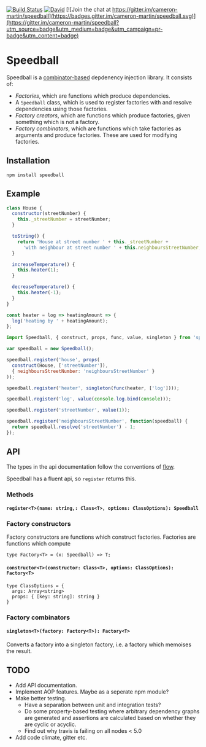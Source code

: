 [![Build Status](https://travis-ci.org/cameron-martin/speedball.svg?branch=master)](https://travis-ci.org/cameron-martin/speedball)
[![David](https://david-dm.org/cameron-martin/speedball.svg)](https://david-dm.org/cameron-martin/speedball)
[![Join the chat at https://gitter.im/cameron-martin/speedball](https://badges.gitter.im/cameron-martin/speedball.svg)](https://gitter.im/cameron-martin/speedball?utm_source=badge&utm_medium=badge&utm_campaign=pr-badge&utm_content=badge)

# Speedball

Speedball is a [combinator-based][combinator] depdenency injection library. It consists of:

* *Factories*, which are functions which produce dependencies.
* A `Speedball` class, which is used to register factories with and resolve dependencies using those factories.
* *Factory creators*, which are functions which produce factories, given something which is not a factory.
* *Factory combinators*, which are functions which take factories as arguments and produce factories. These are used for modifying factories.

## Installation

    npm install speedball

## Example

```javascript
class House {
  constructor(streetNumber) {
    this._streetNumber = streetNumber;
  }

  toString() {
    return 'House at street number ' + this._streetNumber +
      'with neighbour at street number ' + this.neighboursStreetNumber;
  }

  increaseTemperature() {
    this.heater(1);
  }

  decreaseTemperature() {
    this.heater(-1);
  }
}

const heater = log => heatingAmount => {
  log('heating by ' + heatingAmount);
};

```


```javascript
import Speedball, { construct, props, func, value, singleton } from 'speedball';

var speedball = new Speedball();

speedball.register('house', props(
  construct(House, ['streetNumber']),
  { neighboursStreetNumber: 'neighboursStreetNumber' }
));

speedball.register('heater', singleton(func(heater, ['log'])));

speedball.register('log', value(console.log.bind(console)));

speedball.register('streetNumber', value(1));

speedball.register('neighboursStreetNumber', function(speedball) {
  return speedball.resolve('streetNumber') - 1;
});
```

## API

The types in the api documentation follow the conventions of [flow].

Speedball has a fluent api, so `register` returns this.

### Methods

#### `register<T>(name: string,: Class<T>, options: ClassOptions): Speedball`


### Factory constructors

Factory constructors are functions which construct factories. Factories are functions which compute

```
type Factory<T> = (x: Speedball) => T;
```

#### `constructor<T>(constructor: Class<T>, options: ClassOptions): Factory<T>`

```
type ClassOptions = {
  args: Array<string>
  props: { [key: string]: string }
}
```


### Factory combinators

#### ```singleton<T>(factory: Factory<T>): Factory<T>```

Converts a factory into a singleton factory, i.e. a factory which memoises the result.

## TODO

* Add API documentation.
* Implement AOP features. Maybe as a seperate npm module?
* Make better testing.
  - Have a separation between unit and integration tests?
  - Do some property-based testing where arbitrary dependency graphs are generated
    and assertions are calculated based on whether they are cyclic or acyclic.
  - Find out why travis is failing on all nodes < 5.0
* Add code climate, gitter etc.

[flow]: http://flowtype.org/
[combinator]: https://wiki.haskell.org/Combinator_pattern
